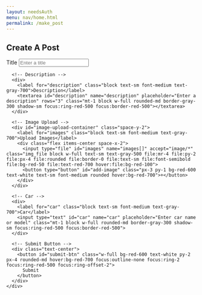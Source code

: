 ```yaml
---
layout: needsAuth
menu: nav/home.html
permalink: /make_post
---
```


<div class="flex items-center justify-center min-h-screen bg-gray-100">
  <div class="bg-white p-6 rounded-lg shadow-lg w-full max-w-md">
    <h2 class="text-2xl font-bold mb-4 text-center">Create A Post</h2>
    <div class="space-y-4">
      <!-- Title -->
      <div>
        <label for="title" class="block text-sm font-medium text-gray-700">Title</label>
        <input type="text" id="title" name="title" placeholder="Enter a title" class="mt-1 block w-full rounded-md border-gray-300 shadow-sm focus:ring-red-500 focus:border-red-500">
      </div>

      <!-- Description -->
      <div>
        <label for="description" class="block text-sm font-medium text-gray-700">Description</label>
        <textarea id="description" name="description" placeholder="Enter a description" rows="3" class="mt-1 block w-full rounded-md border-gray-300 shadow-sm focus:ring-red-500 focus:border-red-500"></textarea>
      </div>

      <!-- Image Upload -->
      <div id="image-upload-container" class="space-y-2">
        <label for="images" class="block text-sm font-medium text-gray-700">Upload Images</label>
        <div class="flex items-center space-x-2">
          <input type="file" id="images" name="images[]" accept="image/*" class="img_file block w-full text-sm text-gray-500 file:mr-4 file:py-2 file:px-4 file:rounded file:border-0 file:text-sm file:font-semibold file:bg-red-50 file:text-red-700 hover:file:bg-red-100">
          <button type="button" id="add-image" class="px-3 py-1 bg-red-600 text-white text-sm font-medium rounded hover:bg-red-700">+</button>
        </div>
      </div>

      <!-- Car -->
      <div>
        <label for="car" class="block text-sm font-medium text-gray-700">Car</label>
        <input type="text" id="car" name="car" placeholder="Enter car name or model" class="mt-1 block w-full rounded-md border-gray-300 shadow-sm focus:ring-red-500 focus:border-red-500">
      </div>

      <!-- Submit Button -->
      <div class="text-center">
        <button id="submit-btn" class="w-full bg-red-600 text-white py-2 px-4 rounded-md hover:bg-red-700 focus:outline-none focus:ring-2 focus:ring-red-500 focus:ring-offset-2">
          Submit
        </button>
      </div>
    </div>
  </div>
</div>


<script type="module">
  import { convertToBase64, createPost } from "{{site.baseurl}}/assets/js/api/posts.js";


  const imgContainer = document.getElementById('image-upload-container');
  const addImageButton = document.getElementById('add-image');
  const submitButton = document.getElementById('submit-btn')

  addImageButton.addEventListener('click', () => {
    const newInput = document.createElement('div');
    newInput.classList.add('flex', 'items-center', 'space-x-2');
    newInput.innerHTML = `
      <input type="file" name="images[]" accept="image/*" class="img_file block w-full text-sm text-gray-500 file:mr-4 file:py-2 file:px-4 file:rounded file:border-0 file:text-sm file:font-semibold file:bg-red-50 file:text-red-700 hover:file:bg-blue-100">
      <button type="button" class="remove-image px-3 py-1 bg-red-600 text-white text-sm font-medium rounded hover:bg-red-700">-</button>
    `;
    imgContainer.appendChild(newInput);

    // Add event listener to remove button
    newInput.querySelector('.remove-image').addEventListener('click', () => {
      imgContainer.removeChild(newInput);
    });
  });

  async function submit() {
    const imageDivs = document.getElementsByClassName('img_file')
    const imageBase64Table = []
    for (let i = 0; i < imageDivs.length; i++) {
      if (imageDivs[i].files.length == 0) {
        return
      }
      const img = await convertToBase64(imageDivs[i].files[0])
      imageBase64Table.push({
        "name": ""+i,
        "base64": img
      })
    }

    createPost({
      title: document.getElementById('title').value,
      description: document.getElementById('description').value,
      car_type: "gas",
      image_base64_table: imageBase64Table
    })

    window.location.href = '{{site.baseurl}}/allPosts'
  }

  submitButton.addEventListener('click', submit)
</script>

